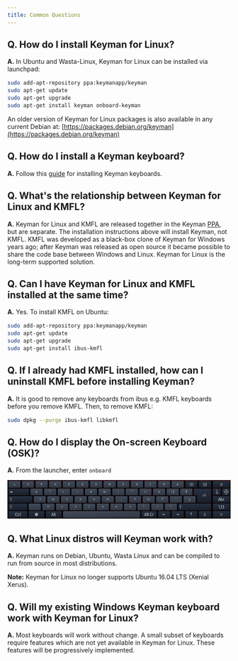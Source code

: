 ```yaml
---
title: Common Questions
---
```


## Q. How do I install Keyman for Linux?

**A.** In Ubuntu and Wasta-Linux, Keyman for Linux can be installed via launchpad:

```bash
sudo add-apt-repository ppa:keymanapp/keyman
sudo apt-get update
sudo apt-get upgrade
sudo apt-get install keyman onboard-keyman
```

An older version of Keyman for Linux packages is also available in any current Debian at:
[https://packages.debian.org/keyman](https://packages.debian.org/keyman)

## Q. How do I install a Keyman keyboard?

**A.** Follow this [guide](../start/installing-keyboard) for installing Keyman keyboards.

## Q. What's the relationship between Keyman for Linux and KMFL?

**A.** Keyman for Linux and KMFL are released together in the Keyman
[PPA](https://en.wikipedia.org/wiki/Ubuntu#Package_Archives), but are separate. The installation
instructions above will install Keyman, not KMFL. KMFL was developed as a black-box clone of Keyman
for Windows years ago; after Keyman was released as open source it became possible to share the
code base between Windows and Linux. Keyman for Linux is the long-term supported solution.

## Q. Can I have Keyman for Linux and KMFL installed at the same time?

**A.** Yes. To install KMFL on Ubuntu:

```bash
sudo add-apt-repository ppa:keymanapp/keyman
sudo apt-get update
sudo apt-get upgrade
sudo apt-get install ibus-kmfl
```

## Q. If I already had KMFL installed, how can I uninstall KMFL before installing Keyman?

**A.** It is good to remove any keyboards from ibus e.g. KMFL keyboards before you remove KMFL.
Then, to remove KMFL:

```bash
sudo dpkg --purge ibus-kmfl libkmfl
```

## Q. How do I display the On-screen Keyboard (OSK)?

**A.** From the launcher, enter `onboard`

![](../linux_images/onboard.png "Onboard")

## Q. What Linux distros will Keyman work with?

**A.** Keyman runs on Debian, Ubuntu, Wasta Linux and can be compiled to run from source in most distributions.

**Note:** Keyman for Linux no longer supports Ubuntu 16.04 LTS (Xenial Xerus).

## Q. Will my existing Windows Keyman keyboard work with Keyman for Linux?

**A.** Most keyboards will work without change. A small subset of keyboards require features which
are not yet available in Keyman for Linux. These features will be progressively implemented.
